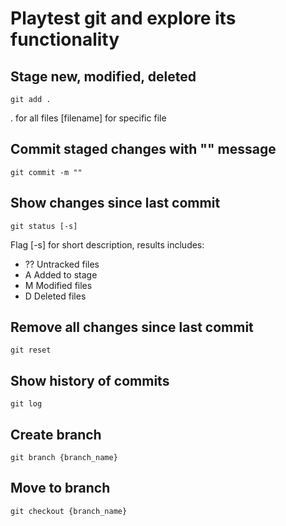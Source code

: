 # Playtest git and explore its functionality

## Stage new, modified, deleted
`git add .`

. for all files
[filename] for specific file

## Commit staged changes with "" message
`git commit -m ""`

## Show changes since last commit
`git status [-s]`

Flag [-s] for short description, results includes:
* ?? Untracked files
* A  Added to stage
* M  Modified files
* D  Deleted files

## Remove all changes since last commit
`git reset`

## Show history of commits
`git log`

## Create branch
`git branch {branch_name}`

## Move to branch
`git checkout {branch_name}`


